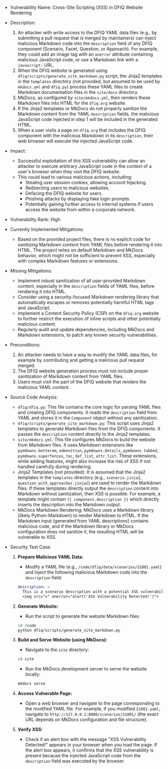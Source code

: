 - Vulnerability Name: Cross-Site Scripting (XSS) in DFIQ Website Rendering
- Description:
    1. An attacker with write access to the DFIQ YAML data files (e.g., by submitting a pull request that is merged by maintainers) can inject malicious Markdown code into the `description` field of any DFIQ component (Scenario, Facet, Question, or Approach). For example, they could add an image tag with an `onerror` attribute containing malicious JavaScript code, or use a Markdown link with a `javascript:` URL.
    2. When the DFIQ website is generated using `dfiq/scripts/generate_site_markdown.py` script, the Jinja2 templates in the `templates` directory (not provided, but assumed to be used by `mkdocs.yml` and `dfiq.py`) process these YAML files to create Markdown documentation files in the `site/docs` directory.
    3. MkDocs, as configured by `site/mkdocs.yml`, then renders these Markdown files into HTML for the `dfiq.org` website.
    4. If the Jinja2 templates or MkDocs do not properly sanitize the Markdown content from the YAML `description` fields, the malicious JavaScript code injected in step 1 will be included in the generated HTML.
    5. When a user visits a page on `dfiq.org` that includes the DFIQ component with the malicious Markdown in its `description`, their web browser will execute the injected JavaScript code.
- Impact:
    - Successful exploitation of this XSS vulnerability can allow an attacker to execute arbitrary JavaScript code in the context of a user's browser when they visit the DFIQ website.
    - This could lead to various malicious actions, including:
        - Stealing user session cookies, allowing account hijacking.
        - Redirecting users to malicious websites.
        - Defacing the DFIQ website for users.
        - Phishing attacks by displaying fake login prompts.
        - Potentially gaining further access to internal systems if users access the website from within a corporate network.
- Vulnerability Rank: High
- Currently Implemented Mitigations:
    - Based on the provided project files, there is no explicit code for sanitizing Markdown content from YAML files before rendering it into HTML. The project relies on default Markdown and MkDocs behavior, which might not be sufficient to prevent XSS, especially with complex Markdown features or extensions.
- Missing Mitigations:
    - Implement robust sanitization of all user-provided Markdown content, especially in the `description` fields of YAML files, before rendering it into HTML.
    - Consider using a security-focused Markdown rendering library that automatically escapes or removes potentially harmful HTML tags and JavaScript.
    - Implement a Content Security Policy (CSP) on the `dfiq.org` website to further restrict the execution of inline scripts and other potentially malicious content.
    - Regularly audit and update dependencies, including MkDocs and Markdown extensions, to patch any known security vulnerabilities.
- Preconditions:
    1. An attacker needs to have a way to modify the YAML data files, for example by contributing and getting a malicious pull request merged.
    2. The DFIQ website generation process must not include proper sanitization of Markdown content from YAML files.
    3. Users must visit the part of the DFIQ website that renders the malicious YAML content.
- Source Code Analysis:
    - `dfiq/dfiq.py`: This file contains the core logic for parsing YAML files and creating DFIQ components. It reads the `description` field from YAML and stores it in the `Component` object without any sanitization.
    - `dfiq/scripts/generate_site_markdown.py`: This script uses Jinja2 templates to generate Markdown files from the DFIQ components. It passes the `description` content directly to the Jinja2 templates.
    - `site/mkdocs.yml`: This file configures MkDocs to build the website from Markdown files. It uses Markdown extensions like `pymdownx.betterem`, `admonition`, `pymdownx.details`, `pymdownx.tabbed`, `pymdownx.superfences`, `toc`, `def_list`, `attr_list`. These extensions, while adding features, might also increase the risk of XSS if not handled carefully during rendering.
    - Jinja2 Templates (not provided): It is assumed that the Jinja2 templates in the `templates` directory (e.g., `scenario.jinja2`, `question_with_approaches.jinja2`) are used to render the Markdown files. If these templates directly output the `description` content into Markdown without sanitization, then XSS is possible. For example, a template might contain `{{ component.description }}` which directly inserts the description into the Markdown output.
    - MkDocs Markdown Rendering: MkDocs uses a Markdown library (likely Python-Markdown) to render Markdown to HTML. If the Markdown input (generated from YAML descriptions) contains malicious code, and if the Markdown library or MkDocs configuration does not sanitize it, the resulting HTML will be vulnerable to XSS.

- Security Test Case:
    1. **Prepare Malicious YAML Data:**
        - Modify a YAML file (e.g., `/code/dfiq/data/scenarios/S1001.yaml`) and inject the following malicious Markdown code into the `description` field:

        ```yaml
        description: >
          This is a scenario description with a potential XSS vulnerability.
          <img src="x" onerror="alert('XSS Vulnerability Detected!')">
        ```

    2. **Generate Website:**
        - Run the script to generate the website Markdown files:

        ```bash
        cd /code
        python dfiq/scripts/generate_site_markdown.py
        ```

    3. **Build and Serve Website (using MkDocs):**
        - Navigate to the `site` directory:

        ```bash
        cd site
        ```

        - Run the MkDocs development server to serve the website locally:

        ```bash
        mkdocs serve
        ```

    4. **Access Vulnerable Page:**
        - Open a web browser and navigate to the page corresponding to the modified YAML file. For example, if you modified `S1001.yaml`, navigate to `http://127.0.0.1:8000/scenarios/S1001/` (the exact URL depends on MkDocs configuration and file structure).

    5. **Verify XSS:**
        - Check if an alert box with the message "XSS Vulnerability Detected!" appears in your browser when you load the page. If the alert box appears, it confirms that the XSS vulnerability is present because the injected JavaScript code from the `description` field was executed by the browser.